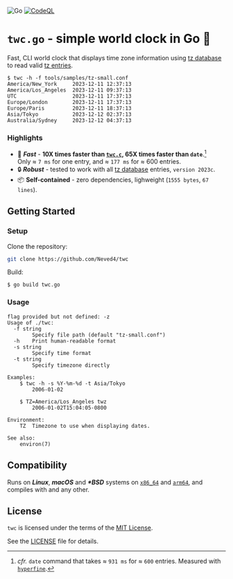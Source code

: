 ![Go](https://img.shields.io/badge/Go-00ADD8?logo=go&logoColor=fff)
[![CodeQL](https://github.com/github/docs/actions/workflows/codeql.yml/badge.svg)](https://github.com/Neved4/twc/actions/workflows/codeql.yml)

# `twc.go` - simple world clock in Go 🦦

Fast, CLI world clock that displays time zone information using
[tz database] to read valid [tz entries].

```console
$ twc -h -f tools/samples/tz-small.conf
America/New_York     2023-12-11 12:37:13
America/Los_Angeles  2023-12-11 09:37:13
UTC                  2023-12-11 17:37:13
Europe/London        2023-12-11 17:37:13
Europe/Paris         2023-12-11 18:37:13
Asia/Tokyo           2023-12-12 02:37:13
Australia/Sydney     2023-12-12 04:37:13
```

### Highlights

- 🚀 _**Fast**_ - **10X times faster than [`twc.c`], 65X times faster than
  `date`**.[^1] \
  Only ≈ `7 ms` for one entry, and ≈ `177 ms` for ≈ 600
  entries.
- 🔒 _**Robust**_ - tested to work with all [tz database] entries,
  `version 2023c`.
- 📦 **Self-contained** - zero dependencies,
  lighweight (`1555 bytes`, `67 lines`).

## Getting Started

### Setup

Clone the repository:

```sh
git clone https://github.com/Neved4/twc
```

Build:

```console
$ go build twc.go
```

### Usage

```
flag provided but not defined: -z
Usage of ./twc:
  -f string
    	Specify file path (default "tz-small.conf")
  -h	Print human-readable format
  -s string
    	Specify time format
  -t string
    	Specify timezone directly

Examples:
    $ twc -h -s %Y-%m-%d -t Asia/Tokyo
        2006-01-02

    $ TZ=America/Los_Angeles twz
        2006-01-02T15:04:05-0800

Environment:
    TZ  Timezone to use when displaying dates.

See also:
    environ(7)
```

## Compatibility

Runs on _**Linux**_, _**macOS**_ and _**\*BSD**_ systems on [`x86_64`] and
[`arm64`], and compiles with and any other.

## License
                 
`twc` is licensed under the terms of the [MIT License].

See the [LICENSE](LICENSE) file for details.

[`hyperfine`]: https://github.com/sharkdp/hyperfine
[`twc.c`]: https://github.com/Neved4/twc
[`arm64`]: https://en.wikipedia.org/wiki/AArch64
[`x86_64`]: https://en.wikipedia.org/wiki/X86-64
[MIT License]: https://opensource.org/license/mit/
[tz database]: https://en.wikipedia.org/wiki/Tz_database
[tz entries]: https://en.wikipedia.org/wiki/List_of_tz_database_time_zones

[^1]: _cfr._ `date` command that takes ≈ `931 ms` for ≈ `600` entries.
    Measured with [`hyperfine`].
[^2]: _IEEE Std 1003.1-2017: Standard for Information Technology
    — Portable Operating System Interface (POSIX®)_, \
    ISO/IEC/IEEE 9945:2009/COR 2:2017. URL: https://pubs.opengroup.org/onlinepubs/9699919799/
[^3]: _ISO/IEC 9899:2023: Standard for Information Technology
    — Programming languages — C_, ISO/IEC 9899:2023. \
    URL: https://www.open-std.org/jtc1/sc22/wg14/www/docs/n3096.pdf
